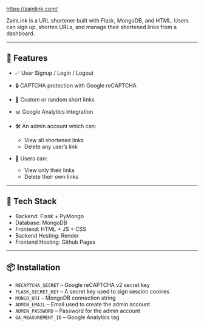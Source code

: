 https://zainlink.com/

ZainLink is a URL shortener built with Flask, MongoDB, and HTML. Users can sign up, shorten URLs, and manage their shortened links from a dashboard.

---

## 🚀 Features

- ✅ User Signup / Login / Logout 
- 🔒 CAPTCHA protection with Google reCAPTCHA 
- 🧾 Custom or random short links
- 📊 Google Analytics integration 


- 🛠 An admin account which can:
  - View all shortened links
  - Delete any user’s link
- 👤 Users can:
  - View only their links
  - Delete their own links


---

## 🧰 Tech Stack

- Backend: Flask +  PyMongo
- Database: MongoDB 
- Frontend: HTML + JS + CSS 
- Backend Hosting: Render
- Frontend Hosting: Github Pages

---

## 📦 Installation

- `RECAPTCHA_SECRET` – Google reCAPTCHA v2 secret key
- `FLASK_SECRET_KEY` – A secret key used to sign session cookies
- `MONGO_URI` – MongoDB connection string 
- `ADMIN_EMAIL` – Email used to create the admin account 
- `ADMIN_PASSWORD` – Password for the admin account 
- `GA_MEASUREMENT_ID` – Google Analytics tag



